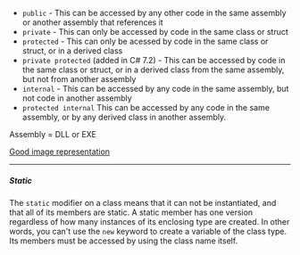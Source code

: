 - `public` - This can be accessed by any other code in the same assembly or another assembly that references it
- `private` - This can only be accessed by code in the same class or struct
- `protected` - This can only be acessed by code in the same class or struct, or in a derived class
- `private protected` (added in C# 7.2) - This can be accessed by code in the same class or struct, or in a derived class from the same assembly, but not from another assembly
- `internal` - This can be accessed by any code in the same assembly, but not code in another assembly
- `protected internal` This can be accessed by any code in the same assembly, or by any derived class in another assembly.

Assembly = DLL or EXE

[Good image representation](https://raw.githubusercontent.com/gist/michail-peterlis/67ab9f81f16cd2fb074d8ea9c8008653/raw/1b41929acf1cab64b4cb386966659e079a9edef5/access_modifier.svg)

---

##### Static #####

The `static` modifier on a class means that it can not be instantiated, and that all of its members are static.  A static member has one version regardless of how many instances of its enclosing type are created.  In other words, you can't use the `new` keyword to create a variable of the class type.  Its members must be accessed by using the class name itself.
